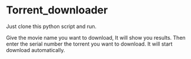 # Torrent_downloader


Just clone this python script and run. 

Give the movie name you want to download, It will show you results. Then enter the serial number the torrent you want to download. It will start download automatically. 

